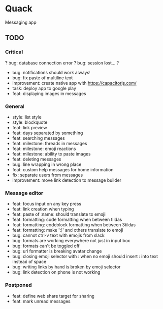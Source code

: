 # Quack
Messaging app

## TODO

### Critical
? bug: database connection error
? bug: session lost... ?
- bug: notifications should work always!
- bug: fix paste of multiline text
- improvement: create native app with https://capacitorjs.com/
- task: deploy app to google play
- feat: displaying images in messages

### General
- style: list style
- style: blockquote
- feat: link preview
- feat: days separated by something
- feat: searching messages
- feat: milestone: threads in messages
- feat: milestone: emoji reactions 
- feat: milestone: ability to paste images
- feat: deleting messages
- bug: line wrapping in wrong place
- feat: custom help messages for home information
- fix: separate users from messages 
- improvement: move link detection to message builder

### Message editor
- feat: focus input on any key press
- feat: link creation when typing
- feat: paste of :name: should translate to emoji
- feat: formatting: code formatting when between tildas
- feat: formatting: codeblock formatting when between 3tildas
- feat: formatting: make ':)' and others translate to emoji
- bug: cannot ctrl-v text with emojis from slack
- bug: formats are working everywhere not just in input box
- bug: formats can't be toggled off
- bug: url formatter is breaking avatar change
- bug: closing emoji selector with : when no emoji should insert : into text instead of space
- bug: writing links by hand is broken by emoji selector
- bug: link detection on phone is not working

### Postponed
- feat: define web share target for sharing
- feat: mark unread messages

